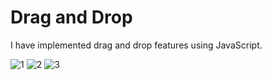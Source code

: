 # Drag and Drop

I have implemented drag and drop features using JavaScript.

![1](https://user-images.githubusercontent.com/78755964/192166057-ecb76619-35ee-4aca-a6c8-c5061fdd84b2.PNG)
![2](https://user-images.githubusercontent.com/78755964/192166052-53046fc1-d3cb-4c86-b18a-69a31ee8e03e.PNG)
![3](https://user-images.githubusercontent.com/78755964/192166054-9b2a485f-9b27-4fc4-9158-f4fc4e3e1f4e.PNG)
